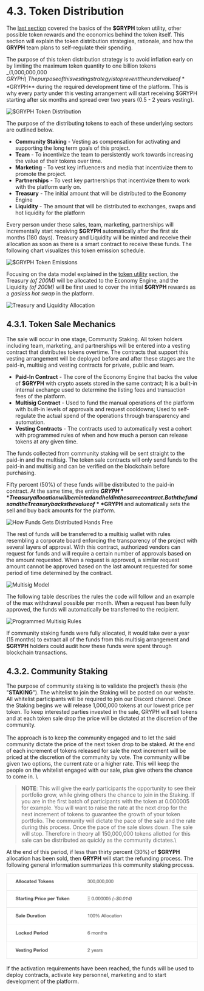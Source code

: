 # 4.3. Token Distribution

The [last section](4.3.-token-distribution.md) covered the basics of the **$GRYPH** token utility, other possible token rewards and the economics behind the token itself. This section will explain the token distribution strategies, rationale, and how the **GRYPH** team plans to self-regulate their spending.

The purpose of this token distribution strategy is to avoid inflation early on by limiting the maximum token quantity to one billion tokens _(1,000,000,000 $GRYPH)_. The purpose of this vesting strategy is to prevent the undervalue of **$GRYPH** during the required development time of the platform. This is why every party under this vesting arrangement will start receiving $GRYPH starting after six months and spread over two years (0.5 - 2 years vesting).

![$GRYPH Token Distribution](https://user-images.githubusercontent.com/120378/154844966-c09f76d8-9550-45c2-be4f-5c2227ff7625.png)

The purpose of the distributing tokens to each of these underlying sectors are outlined below.

* **Community Staking** - Vesting as compensation for activating and supporting the long term goals of this project.
* **Team** - To incentivize the team to persistently work towards increasing the value of their tokens over time.
* **Marketing** - To vest key influencers and media that incentivize them to promote the project.
* **Partnerships** - To vest key partnerships that incentivize them to work with the platform early on.
* **Treasury** - The initial amount that will be distributed to the Economy Engine
* **Liquidity** - The amount that will be distributed to exchanges, swaps and hot liquidity for the platform

Every person under these sales, team, marketing, partnerships will incrementally start receiving **$GRYPH** automatically after the first six months (180 days). Treasury and Liquidity will be minted and receive their allocation as soon as there is a smart contract to receive these funds. The following chart visualizes this token emission schedule.

![$GRYPH Token Emissions](https://user-images.githubusercontent.com/120378/154844956-379ff678-a0b9-4bc7-8889-32a7a860af8c.png)

Focusing on the data model explained in the [token utility](4.2.-token-utility.md#data-model) section, the Treasury _(of 200M)_ will be allocated to the Economy Engine, and the Liquidity _(of 200M)_ will be first used to cover the initial **$GRYPH** rewards as a _gasless hot swap_ in the platform.

![Treasury and Liquidity Allocation](https://user-images.githubusercontent.com/120378/154883643-fe959e96-0854-47b9-a7e4-e7912d56dca3.png)

## 4.3.1. Token Sale Mechanics

The sale will occur in one stage, Community Staking. All token holders including team, marketing, and partnerships will be entered into a vesting contract that distributes tokens overtime. The contracts that support this vesting arrangement will be deployed before and after these stages are the paid-in, multisig and vesting contracts for private, public and team.

* **Paid-In Contract** - The core of the Economy Engine that backs the value of **$GRYPH** with crypto assets stored in the same contract; It is a built-in internal exchange used to determine the listing fees and transaction fees of the platform.
* **Multisig Contract** - Used to fund the manual operations of the platform with built-in levels of approvals and request cooldowns; Used to self-regulate the actual spend of the operations through transparency and automation.
* **Vesting Contracts** - The contracts used to automatically vest a cohort with programmed rules of when and how much a person can release tokens at any given time.

The funds collected from community staking will be sent straight to the paid-in and the multisig. The token sale contracts will only send funds to the paid-in and multisig and can be verified on the blockchain before purchasing.

Fifty percent (50%) of these funds will be distributed to the paid-in contract. At the same time, the entire **$GRYPH** Treasury allocation will be minted and held in the same contract. Both the funds and the Treasury backs the value of **$GRYPH** and automatically sets the sell and buy back amounts for the platform.

![How Funds Gets Distributed Hands Free](https://user-images.githubusercontent.com/120378/154844628-02c0cd24-f242-4b2e-8e26-e9d966c4485e.png)

The rest of funds will be transferred to a multisig wallet with rules resembling a corporate board enforcing the transparency of the project with several layers of approval. With this contract, authorized vendors can request for funds and will require a certain number of approvals based on the amount requested. When a request is approved, a similar request amount cannot be approved based on the last amount requested for some period of time determined by the contract.

![Multisig Model](https://user-images.githubusercontent.com/120378/154844654-06d2396c-5751-447c-bc22-fa28098e2d89.png)

The following table describes the rules the code will follow and an example of the max withdrawal possible per month. When a request has been fully approved, the funds will automatically be transferred to the recipient.

![Programmed Multisig Rules](https://user-images.githubusercontent.com/120378/154844869-0fe4485c-7564-49eb-b56e-01ecf5c02e45.png)

If community staking funds were fully allocated, it would take over a year (15 months) to extract all of the funds from this multisig arrangement and **$GRYPH** holders could audit how these funds were spent through blockchain transactions.

## 4.3.2. Community Staking

The purpose of community staking is to validate the project’s thesis (the "**STAKING**"). The whitelist to join the Staking will be posted on our website.  All whitelist participants will be required to join our Discord channel.  Once the Staking begins we will release 1,000,000 tokens at our lowest price per token.  To keep interested parties invested in the sale, GRYPH will sell tokens and at each token sale drop the price will be dictated at the discretion of the community. \
\
The approach is to keep the community engaged and to let the said community dictate the price of the next token drop to be staked.  At the end of each increment of tokens released for sale the next increment will be priced at the discretion of the community by vote.  The community will be given two options, the current rate or a higher rate. This will keep the people on the whitelist engaged with our sale, plus give others the chance to come in.  \


> **NOTE**:  This will give the early participants the opportunity to see their portfolio grow, while giving others the chance to join in the Staking. If you are in the first batch of participants with the token at 0.000005 for example.  You will want to raise the rate at the next drop for the next increment of tokens to guarantee the growth of your token portfolio.  The community will dictate the pace of the sale and the rate during this process.  Once the pace of the sale slows down. The sale will stop. Therefore in theory all 150,000,000 tokens allotted for this sale can be distributed as quickly as the community dictates.\
>

At the end of this period, if less than thirty percent (30%) of **$GRYPH** allocation has been sold, then **GRYPH** will start the refunding process. The following general information summarizes this community staking process.

![Community Staking Information](<../.gitbook/assets/image (12).png>)

If the activation requirements have been reached, the funds will be used to deploy contracts, activate key personnel, marketing and to start development of the platform.
